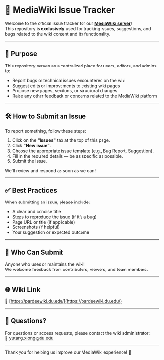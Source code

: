 # 📘 MediaWiki Issue Tracker

Welcome to the official issue tracker for our **[MediaWiki server](https://pardeewiki.du.edu/)**!  
This repository is **exclusively** used for tracking issues, suggestions, and bugs related to the wiki content and its functionality.

---

## 🚀 Purpose

This repository serves as a centralized place for users, editors, and admins to:

- Report bugs or technical issues encountered on the wiki
- Suggest edits or improvements to existing wiki pages
- Propose new pages, sections, or structural changes
- Raise any other feedback or concerns related to the MediaWiki platform

---

## 🛠️ How to Submit an Issue

To report something, follow these steps:

1. Click on the **"Issues"** tab at the top of this page.
2. Click **"New issue"**.
3. Choose the appropriate issue template (e.g., Bug Report, Suggestion).
4. Fill in the required details — be as specific as possible.
5. Submit the issue.

We'll review and respond as soon as we can!

---

## ✅ Best Practices

When submitting an issue, please include:

- A clear and concise title
- Steps to reproduce the issue (if it’s a bug)
- Page URL or title (if applicable)
- Screenshots (if helpful)
- Your suggestion or expected outcome

---

## 🙋 Who Can Submit

Anyone who uses or maintains the wiki!  
We welcome feedback from contributors, viewers, and team members.

---

## 🌐 Wiki Link

🔗 [https://pardeewiki.du.edu/](https://pardeewiki.du.edu/)

---

## 📩 Questions?

For questions or access requests, please contact the wiki administrator:  
📧 [yutang.xiong@du.edu](mailto:yutang.xiong@du.edu)

---


Thank you for helping us improve our MediaWiki experience! 🎉
